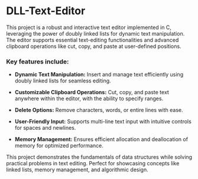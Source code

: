 # DLL-Text-Editor
This project is a robust and interactive text editor implemented in C, leveraging the power of doubly linked lists for dynamic text manipulation. The editor supports essential text-editing functionalities and advanced clipboard operations like cut, copy, and paste at user-defined positions.

### **Key features include:**

- **Dynamic Text Manipulation:** Insert and manage text efficiently using doubly linked lists for seamless editing.

- **Customizable Clipboard Operations:** Cut, copy, and paste text anywhere within the editor, with the ability to specify ranges.

- **Delete Options:** Remove characters, words, or entire lines with ease.

- **User-Friendly Input:** Supports multi-line text input with intuitive controls for spaces and newlines.

- **Memory Management:** Ensures efficient allocation and deallocation of memory for optimized performance.

This project demonstrates the fundamentals of data structures while solving practical problems in text editing. Perfect for showcasing concepts like linked lists, memory management, and algorithmic design.
